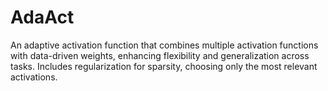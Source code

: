 # AdaAct
An adaptive activation function that combines multiple activation functions with data-driven weights, enhancing flexibility and generalization across tasks. Includes regularization for sparsity, choosing only the most relevant activations. 
